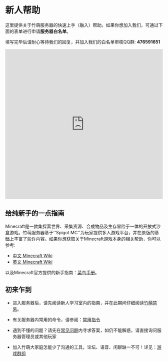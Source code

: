 # 新人帮助

这里提供关于竹萌服务器的快速上手（融入）帮助。如果你想加入我们，可通过下面的表单进行申请**服务器白名单**。

填写完毕后请耐心等待我们的回复，并加入我们的白名单审核QQ群: **476591651**

<html>
<iframe width="100%" height= "480px" src= "https://forms.office.com/Pages/ResponsePage.aspx?id=wUhacMO\_9k66h6T5cWQiUpH3RNgFwWFFvK92BHrOejlUQjdSVkNJN0U2VkVLTUc4SFlHQkhQRjlETi4u&embed=true" frameborder= "0" marginwidth= "0" marginheight= "0" style= "border: none; max-width:100%; max-height:100vh" allowfullscreen webkitallowfullscreen mozallowfullscreen msallowfullscreen> </iframe>
</html>

## 给纯新手的一点指南



Minecraft是一款集探索世界、采集资源、合成物品及生存冒险于一体的开放式沙盒游戏。竹萌服务器基于''Spigot MC''为玩家提供多人游戏平台，并在原版的基础上丰富了些许内容。如果你想获取关于Minecraft游戏本身的相关帮助，你可以参考:
* [中文 Minecraft Wiki](https://minecraft-zh.gamepedia.com/)
* [英文 Minecraft Wiki](https://minecraft.gamepedia.com/Minecraft/)


以及Minecraft官方提供的新手指南：[菜鸟手册](https://minecraft-zh.gamepedia.com/%E6%95%99%E7%A8%8B/%E8%8F%9C%E9%B8%9F%E6%89%8B%E5%86%8C)。


## 初来乍到

* 进入服务器后，请先阅读新人学习室内的指南，并在此期间仔细阅读[竹萌禁忌](/start/竹萌禁忌.md)。

* 有关服务器内常用的命令，请参阅：[常用指令](/start/常用指令.md)

* 遇到不懂的问题？请先在[常见问题](/start/常见问题.md)内寻求答案，如仍不能解惑，请直接询问服务器管理员或其他玩家

* 加入竹萌大家庭怎能少了沟通的工具，论坛、语音、闲聊缺一不可！详见：[游戏群组](/start/游戏群组.md)
